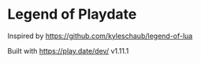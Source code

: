 # Legend of Playdate

Inspired by https://github.com/kyleschaub/legend-of-lua

Built with https://play.date/dev/ v1.11.1
